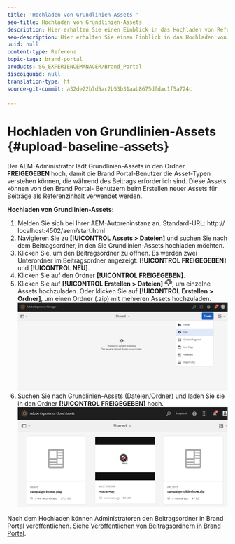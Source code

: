 ```yaml
---
title: 'Hochladen von Grundlinien-Assets '
seo-title: Hochladen von Grundlinien-Assets
description: Hier erhalten Sie einen Einblick in das Hochladen von Referenzinhalten (Grundlinien-Assets) in einen Beitragsordner in Brand Portal.
seo-description: Hier erhalten Sie einen Einblick in das Hochladen von Referenzinhalten (Grundlinien-Assets) in einen Beitragsordner in Brand Portal.
uuid: null
content-type: Referenz
topic-tags: brand-portal
products: SG_EXPERIENCEMANAGER/Brand_Portal
discoiquuid: null
translation-type: ht
source-git-commit: a32de22b7d5ac2b53b31aab8675dfdac1f5a724c

---
```



# Hochladen von Grundlinien-Assets {#upload-baseline-assets}

Der AEM-Administrator lädt Grundlinien-Assets in den Ordner **FREIGEGEBEN** hoch, damit die Brand Portal-Benutzer die Asset-Typen verstehen können, die während des Beitrags erforderlich sind. Diese Assets können von den Brand Portal- Benutzern beim Erstellen neuer Assets für Beiträge als Referenzinhalt verwendet werden.

**Hochladen von Grundlinien-Assets:**

1. Melden Sie sich bei Ihrer AEM-Autoreninstanz an.
Standard-URL: http:// localhost:4502/aem/start.html
1. Navigieren Sie zu **[!UICONTROL Assets &gt; Dateien]** und suchen Sie nach dem Beitragsordner, in den Sie Grundlinien-Assets hochladen möchten.
1. Klicken Sie, um den Beitragsordner zu öffnen. Es werden zwei Unterordner im Beitragsordner angezeigt: **[!UICONTROL FREIGEGEBEN]** und **[!UICONTROL NEU]**.
1. Klicken Sie auf den Ordner **[!UICONTROL FREIGEGEBEN]**.
1. Klicken Sie auf **[!UICONTROL Erstellen &gt; Dateien]** ![](assets/upload.png), um einzelne Assets hochzuladen.
Oder klicken Sie auf **[!UICONTROL Erstellen &gt; Ordner]**, um einen Ordner (.zip) mit mehreren Assets hochzuladen.
   ![](assets/upload-baseline-assets1.png)
1. Suchen Sie nach Grundlinien-Assets (Dateien/Ordner) und laden Sie sie in den Ordner **[!UICONTROL FREIGEGEBEN]** hoch.
   ![](assets/upload-baseline-assets2.png)

Nach dem Hochladen können Administratoren den Beitragsordner in Brand Portal veröffentlichen. Siehe [Veröffentlichen von Beitragsordnern in Brand Portal](brand-portal-publish-contribution-folder-to-brand-portal.md).